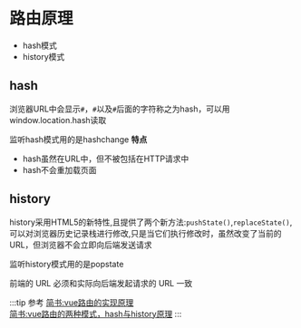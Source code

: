 # 路由原理
* hash模式
* history模式

## hash
浏览器URL中会显示`#`，`#`以及`#`后面的字符称之为hash，可以用window.location.hash读取

监听hash模式用的是hashchange
**特点**

* hash虽然在URL中，但不被包括在HTTP请求中
* hash不会重加载页面


## history
history采用HTML5的新特性,且提供了两个新方法:`pushState()`,`replaceState()`,可以对浏览器历史记录栈进行修改,只是当它们执行修改时，虽然改变了当前的 URL，但浏览器不会立即向后端发送请求

监听history模式用的是popstate

前端的 URL 必须和实际向后端发起请求的 URL 一致

:::tip 参考
[简书:vue路由的实现原理](https://www.jianshu.com/p/f660804d8592)<br>
[简书:vue路由的两种模式，hash与history原理](https://www.jianshu.com/p/e8bffc26293f)
:::

<tongji/>